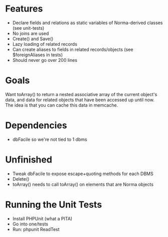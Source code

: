 Features
====

* Declare fields and relations as static variables of Norma-derived classes (see unit-tests)
* No joins are used
* Create() and Save()
* Lazy loading of related records
* Can create aliases to fields in related records/objects (see $foreignAliases in tests)
* Should never go over 200 lines

Goals
====

Want toArray() to return a nested associative array of the current object's data, and data for related objects that have been accessed up until now. The idea is that you can cache this data in memcache.

Dependencies
====

* dbFacile so we're not tied to 1 dbms

Unfinished
====

* Tweak dbFacile to expose escape+quoting methods for each DBMS
* Delete()
* toArray() needs to call toArray() on elements that are Norma objects

Running the Unit Tests
====

* Install PHPUnit (what a PITA)
* Go into one/tests
* Run: phpunit ReadTest
